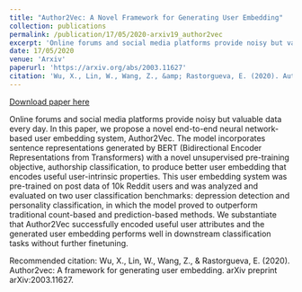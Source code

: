 ```yaml
---
title: "Author2Vec: A Novel Framework for Generating User Embedding"
collection: publications
permalink: /publication/17/05/2020-arxiv19_author2vec
excerpt: 'Online forums and social media platforms provide noisy but valuable data every day. In this paper, we propose a novel end-to-end neural network-based user embedding system, Author2Vec. The model incorporates sentence representations generated by BERT (Bidirectional Encoder Representations from Transformers) with a novel unsupervised pre-training objective, authorship classification, to produce better user embedding that encodes useful user-intrinsic properties. This user embedding system was pre-trained on post data of 10k Reddit users and was analyzed and evaluated on two user classification benchmarks: depression detection and personality classification, in which the model proved to outperform traditional count-based and prediction-based methods. We substantiate that Author2Vec successfully encoded useful user attributes and the generated user embedding performs well in downstream classification tasks without further finetuning.'
date: 17/05/2020
venue: 'Arxiv'
paperurl: 'https://arxiv.org/abs/2003.11627'
citation: 'Wu, X., Lin, W., Wang, Z., &amp; Rastorgueva, E. (2020). Author2vec: A framework for generating user embedding. arXiv preprint arXiv:2003.11627.'
---
```


<a href='https://arxiv.org/abs/2003.11627'>Download paper here</a>

Online forums and social media platforms provide noisy but valuable data every day. In this paper, we propose a novel end-to-end neural network-based user embedding system, Author2Vec. The model incorporates sentence representations generated by BERT (Bidirectional Encoder Representations from Transformers) with a novel unsupervised pre-training objective, authorship classification, to produce better user embedding that encodes useful user-intrinsic properties. This user embedding system was pre-trained on post data of 10k Reddit users and was analyzed and evaluated on two user classification benchmarks: depression detection and personality classification, in which the model proved to outperform traditional count-based and prediction-based methods. We substantiate that Author2Vec successfully encoded useful user attributes and the generated user embedding performs well in downstream classification tasks without further finetuning.

Recommended citation: Wu, X., Lin, W., Wang, Z., & Rastorgueva, E. (2020). Author2vec: A framework for generating user embedding. arXiv preprint arXiv:2003.11627.